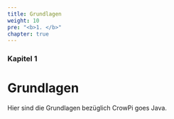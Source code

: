 ```yaml
---
title: Grundlagen
weight: 10
pre: "<b>1. </b>"
chapter: true
---
```


### Kapitel 1

# Grundlagen

Hier sind die Grundlagen bezüglich CrowPi goes Java.
